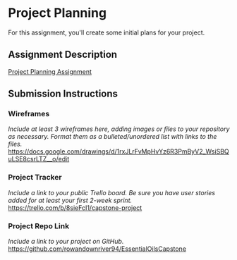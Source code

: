 # Project Planning
For this assignment, you'll create some initial plans for your project.

## Assignment Description
[Project Planning Assignment](https://education.launchcode.org/liftoff/modules/assignments/project-planning)

## Submission Instructions

### Wireframes
*Include at least 3 wireframes here, adding images or files to your repository as necessary. Format them as a bulleted/unordered list with links to the files.*
https://docs.google.com/drawings/d/1rxJLrFvMpHvYz6R3PmByV2_WsiSBQuLSE8csrLTZ__o/edit

### Project Tracker
*Include a link to your public Trello board. Be sure you have user stories added for at least your first 2-week sprint.*
https://trello.com/b/8sieFcI1/capstone-project

### Project Repo Link
*Include a link to your project on GitHub.*
https://github.com/rowandownriver94/EssentialOilsCapstone
